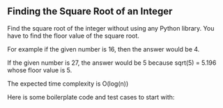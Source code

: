## Finding the Square Root of an Integer
Find the square root of the integer without using any Python library. You have to find the floor value of the square root.

For example if the given number is 16, then the answer would be 4.

If the given number is 27, the answer would be 5 because sqrt(5) = 5.196 whose floor value is 5.

The expected time complexity is O(log(n))

Here is some boilerplate code and test cases to start with: